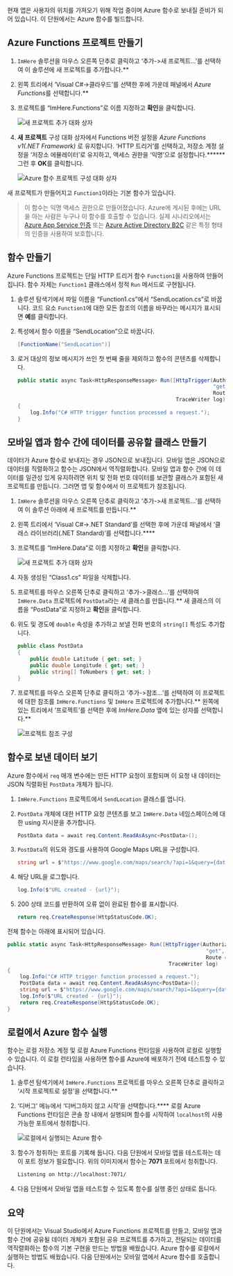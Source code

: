 현재 앱은 사용자의 위치를 가져오기 위해 작업 중이며 Azure 함수로 보내질 준비가 되어 있습니다. 이 단원에서는 Azure 함수를 빌드합니다.

## <a name="create-an-azure-functions-project"></a>Azure Functions 프로젝트 만들기

1. `ImHere` 솔루션을 마우스 오른쪽 단추로 클릭하고 ‘추가->새 프로젝트...’를 선택하여 이 솔루션에 새 프로젝트를 추가합니다.**

1. 왼쪽 트리에서 ‘Visual C#->클라우드’를 선택한 후에 가운데 패널에서 *Azure Functions*를 선택합니다.**

1. 프로젝트를 “ImHere.Functions”로 이름 지정하고 **확인**을 클릭합니다.

    ![새 프로젝트 추가 대화 상자](../media/5-add-new-functions-project.png)

1. **새 프로젝트** 구성 대화 상자에서 Functions 버전 설정을 *Azure Functions v1(.NET Framework)* 로 유지합니다. ‘HTTP 트리거’를 선택하고, 저장소 계정 설정을 ‘저장소 에뮬레이터’로 유지하고, 액세스 권한을 ‘익명’으로 설정합니다.****** 그런 후 **OK**를 클릭합니다.

    ![Azure 함수 프로젝트 구성 대화 상자](../media/5-configure-trigger.png)

새 프로젝트가 만들어지고 `Function1`이라는 기본 함수가 있습니다.

> 이 함수는 익명 액세스 권한으로 만들어졌습니다. Azure에 게시된 후에는 URL을 아는 사람은 누구나 이 함수를 호출할 수 있습니다. 실제 시나리오에서는 [Azure App Service 인증](https://docs.microsoft.com/azure/app-service/app-service-authentication-overview) 또는 [Azure Active Directory B2C](https://docs.microsoft.com/azure/active-directory-b2c) 같은 특정 형태의 인증을 사용하여 보호합니다.

## <a name="create-the-function"></a>함수 만들기

Azure Functions 프로젝트는 단일 HTTP 트리거 함수 `Function1`을 사용하여 만들어집니다. 함수 자체는 `Function1` 클래스에서 정적 `Run` 메서드로 구현됩니다.

1. 솔루션 탐색기에서 파일 이름을 “Function1.cs”에서 “SendLocation.cs”로 바꿉니다. 코드 요소 `Function1`에 대한 모든 참조의 이름을 바꾸라는 메시지가 표시되면 **예**를 클릭합니다.

1. 특성에서 함수 이름을 “SendLocation”으로 바꿉니다.

    ```cs
    [FunctionName("SendLocation")]
    ```

1. 로거 대상의 정보 메시지가 쓰인 첫 번째 줄을 제외하고 함수의 콘텐츠를 삭제합니다.

    ```cs
    public static async Task<HttpResponseMessage> Run([HttpTrigger(AuthorizationLevel.Anonymous,
                                                                   "get", "post",
                                                                   Route = null)]HttpRequestMessage req,
                                                       TraceWriter log)
    {
        log.Info("C# HTTP trigger function processed a request.");
    }
    ```

## <a name="create-a-class-to-share-data-between-the-mobile-app-and-function"></a>모바일 앱과 함수 간에 데이터를 공유할 클래스 만들기

데이터가 Azure 함수로 보내지는 경우 JSON으로 보내집니다. 모바일 앱은 JSON으로 데이터를 직렬화하고 함수는 JSON에서 역직렬화합니다. 모바일 앱과 함수 간에 이 데이터를 일관성 있게 유지하려면 위치 및 전화 번호 데이터를 보관할 클래스가 포함된 새 프로젝트를 만듭니다. 그러면 앱 및 함수에서 이 프로젝트가 참조됩니다.

1. `ImHere` 솔루션을 마우스 오른쪽 단추로 클릭하고 ‘추가->새 프로젝트...’를 선택하여 이 솔루션 아래에 새 프로젝트를 만듭니다.**

1. 왼쪽 트리에서 ‘Visual C#->.NET Standard’를 선택한 후에 가운데 패널에서 ‘클래스 라이브러리(.NET Standard)’를 선택합니다.****

1. 프로젝트를 “ImHere.Data”로 이름 지정하고 **확인**을 클릭합니다.

    ![새 프로젝트 추가 대화 상자](../media/5-add-new-net-standard-project.png)

1. 자동 생성된 “Class1.cs” 파일을 삭제합니다.

1. 프로젝트를 마우스 오른쪽 단추로 클릭하고 ‘추가->클래스...’를 선택하여 `ImHere.Data` 프로젝트에 `PostData`라는 새 클래스를 만듭니다.** 새 클래스의 이름을 “PostData”로 지정하고 **확인**을 클릭합니다.

1. 위도 및 경도에 `double` 속성을 추가하고 보낼 전화 번호의 `string[]` 특성도 추가합니다.

    ```cs
    public class PostData
    {
        public double Latitude { get; set; }
        public double Longitude { get; set; }
        public string[] ToNumbers { get; set; }
    }
    ```

1. 프로젝트를 마우스 오른쪽 단추로 클릭하고 ‘추가->참조...’를 선택하여 이 프로젝트에 대한 참조를 `ImHere.Functions` 및 `ImHere` 프로젝트에 추가합니다.** 왼쪽에 있는 트리에서 ‘프로젝트’를 선택한 후에 *ImHere.Data* 옆에 있는 상자를 선택합니다.**

    ![프로젝트 참조 구성](../media/5-configure-project-references.png)

## <a name="read-the-data-sent-to-the-function"></a>함수로 보낸 데이터 보기

Azure 함수에서 `req` 매개 변수에는 만든 HTTP 요청이 포함되며 이 요청 내 데이터는 JSON 직렬화된 `PostData` 개체가 됩니다.

1. `ImHere.Functions` 프로젝트에서 `SendLocation` 클래스를 엽니다.

1. `PostData` 개체에 대한 HTTP 요청 콘텐츠를 보고 `ImHere.Data` 네임스페이스에 대한 using 지시문을 추가합니다.

    ```cs
    PostData data = await req.Content.ReadAsAsync<PostData>();
    ```

1. `PostData`의 위도와 경도를 사용하여 Google Maps URL을 구성합니다.

   ```cs
   string url = $"https://www.google.com/maps/search/?api=1&query={data.Latitude},{data.Longitude}";
   ```

1. 해당 URL을 로그합니다.

    ```cs
    log.Info($"URL created - {url}");
    ```

1. 200 상태 코드를 반환하여 오류 없이 완료된 함수를 표시합니다.

    ```cs
    return req.CreateResponse(HttpStatusCode.OK);
    ```

전체 함수는 아래에 표시되어 있습니다.

```cs
public static async Task<HttpResponseMessage> Run([HttpTrigger(AuthorizationLevel.Anonymous,
                                                                "get", "post",
                                                                Route = null)]HttpRequestMessage req,
                                                    TraceWriter log)
{
    log.Info("C# HTTP trigger function processed a request.");
    PostData data = await req.Content.ReadAsAsync<PostData>();
    string url = $"https://www.google.com/maps/search/?api=1&query={data.Latitude},{data.Longitude}";
    log.Info($"URL created - {url}");
    return req.CreateResponse(HttpStatusCode.OK);
}
```

## <a name="run-the-azure-function-locally"></a>로컬에서 Azure 함수 실행

함수는 로컬 저장소 계정 및 로컬 Azure Functions 런타임을 사용하여 로컬로 실행할 수 있습니다. 이 로컬 런타임을 사용하면 함수를 Azure에 배포하기 전에 테스트할 수 있습니다.

1. 솔루션 탐색기에서 `ImHere.Functions` 프로젝트를 마우스 오른쪽 단추로 클릭하고 ‘시작 프로젝트로 설정’을 선택합니다.**

1. ‘디버그’ 메뉴에서 ‘디버그하지 않고 시작’을 선택합니다.**** 로컬 Azure Functions 런타임은 콘솔 창 내에서 실행되며 함수를 시작하여 `localhost`의 사용 가능한 포트에서 청취합니다.

    ![로컬에서 실행되는 Azure 함수](../media/5-function-running-locally.png)

1. 함수가 청취하는 포트를 기록해 둡니다. 다음 단원에서 모바일 앱을 테스트하는 데 이 포트 정보가 필요합니다. 위의 이미지에서 함수는 **7071** 포트에서 청취합니다.

    ```sh
    Listening on http://localhost:7071/
    ```

1. 다음 단원에서 모바일 앱을 테스트할 수 있도록 함수를 실행 중인 상태로 둡니다.

## <a name="summary"></a>요약

이 단원에서는 Visual Studio에서 Azure Functions 프로젝트를 만들고, 모바일 앱과 함수 간에 공유될 데이터 개체가 포함된 공유 프로젝트를 추가하고, 전달되는 데이터를 역직렬화하는 함수의 기본 구현을 만드는 방법을 배웠습니다. Azure 함수를 로컬에서 실행하는 방법도 배웠습니다. 다음 단원에서는 모바일 앱에서 Azure 함수를 호출합니다.